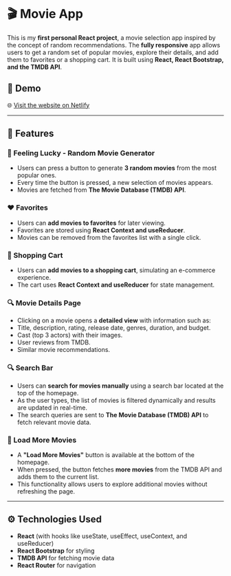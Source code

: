  # 🎬 Movie App

This is my **first personal React project**, a movie selection app inspired by the concept of random recommendations. The **fully responsive** app allows users to get a random set of popular movies, explore their details, and add them to favorites or a shopping cart. It is built using **React, React Bootstrap, and the TMDB API**.

## 🌟 Demo

🌐 [Visit the website on Netlify](https://react-movie-app-08.netlify.app/) 

---

## 🚀 Features

### 🎲 Feeling Lucky - Random Movie Generator
- Users can press a button to generate **3 random movies** from the most popular ones.
- Every time the button is pressed, a new selection of movies appears.
- Movies are fetched from **The Movie Database (TMDB) API**.

### ❤️ Favorites
- Users can **add movies to favorites** for later viewing.
- Favorites are stored using **React Context and useReducer**.
- Movies can be removed from the favorites list with a single click.

### 🛒 Shopping Cart
- Users can **add movies to a shopping cart**, simulating an e-commerce experience.
- The cart uses **React Context and useReducer** for state management.

### 🔍 Movie Details Page
  - Clicking on a movie opens a **detailed view** with information such as:
  - Title, description, rating, release date, genres, duration, and budget.
  - Cast (top 3 actors) with their images.
  - User reviews from TMDB.
  - Similar movie recommendations.

### 🔍 Search Bar
- Users can **search for movies manually** using a search bar located at the top of the homepage.
- As the user types, the list of movies is filtered dynamically and results are updated in real-time.
- The search queries are sent to **The Movie Database (TMDB) API** to fetch relevant movie data.
  
### 📜 Load More Movies
- A **"Load More Movies"** button is available at the bottom of the homepage.
- When pressed, the button fetches **more movies** from the TMDB API and adds them to the current list.
- This functionality allows users to explore additional movies without refreshing the page.

---

## ⚙️ Technologies Used
- **React** (with hooks like useState, useEffect, useContext, and useReducer)
- **React Bootstrap** for styling
- **TMDB API** for fetching movie data
- **React Router** for navigation

  
